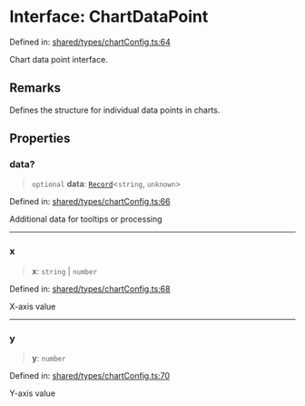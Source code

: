 # Interface: ChartDataPoint

Defined in: [shared/types/chartConfig.ts:64](https://github.com/Nick2bad4u/Uptime-Watcher/blob/main/shared/types/chartConfig.ts#L64)

Chart data point interface.

## Remarks

Defines the structure for individual data points in charts.

## Properties

### data?

> `optional` **data**: [`Record`](https://www.typescriptlang.org/docs/handbook/utility-types.html#recordkeys-type)\<`string`, `unknown`\>

Defined in: [shared/types/chartConfig.ts:66](https://github.com/Nick2bad4u/Uptime-Watcher/blob/main/shared/types/chartConfig.ts#L66)

Additional data for tooltips or processing

***

### x

> **x**: `string` \| `number`

Defined in: [shared/types/chartConfig.ts:68](https://github.com/Nick2bad4u/Uptime-Watcher/blob/main/shared/types/chartConfig.ts#L68)

X-axis value

***

### y

> **y**: `number`

Defined in: [shared/types/chartConfig.ts:70](https://github.com/Nick2bad4u/Uptime-Watcher/blob/main/shared/types/chartConfig.ts#L70)

Y-axis value
